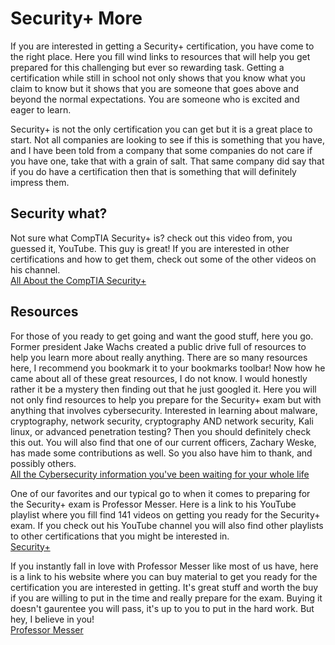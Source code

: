 # Security+ More

If you are interested in getting a Security+ certification, you have come to the right place. Here you fill wind links to resources that will help you get prepared for this challenging but ever so rewarding task. Getting a certification while still in school not only shows that you know what you claim to know but it shows that you are someone that goes above and beyond the normal expectations. You are someone who is excited and eager to learn. <br>

Security+ is not the only certification you can get but it is a great place to start. Not all companies are looking to see if this is something that you have, and I have been told from a company that some companies do not care if you have one, take that with a grain of salt. That same company did say that if you do have a certification then that is something that will definitely impress them. <br>

## Security what?
Not sure what CompTIA Security+ is? check out this video from, you guessed it, YouTube. This guy is great! If you are interested in other certifications and how to get them, check out some of the other videos on his channel.<br>
[All About the CompTIA Security+](https://www.youtube.com/watch?v=PIg3pjiFdf0)

## Resources
For those of you ready to get going and want the good stuff, here you go. Former president Jake Wachs created a public drive full of resources to help you learn more about really anything. There are so many resources here, I recommend you bookmark it to your bookmarks toolbar! Now how he came about all of these great resources, I do not know. I would honestly rather it be a mystery then finding out that he just googled it. Here you will not only find resources to help you prepare for the Security+ exam but with anything that involves cybersecurity. Interested in learning about malware, cryptography, network security, cryptography AND network security, Kali linux, or advanced penetration testing? Then you should definitely check this out. You will also find that one of our current officers, Zachary Weske, has made some contributions as well. So you also have him to thank, and possibly others.<br>
[All the Cybersecurity information you've been waiting for your whole life](https://drive.google.com/drive/u/1/folders/1jO8Ys4zdz8jQGqbaEXRdqXCW87oLNta-)<br>

One of our favorites and our typical go to when it comes to preparing for the Security+ exam is Professor Messer. Here is a link to his YouTube playlist where you fill find 141 videos on getting you ready for the Security+ exam. If you check out his YouTube channel you will also find other playlists to other certifications that you might be interested in.<br>
[Security+](https://www.youtube.com/watch?v=UbxRf_9Rcmg&list=PLG49S3nxzAnnVhoAaL4B6aMFDQ8_gdxAy) <br>

If you instantly fall in love with Professor Messer like most of us have, here is a link to his website where you can buy material to get you ready for the certification you are interested in getting. It's great stuff and worth the buy if you are willing to put in the time and really prepare for the exam. Buying it doesn't gaurentee you will pass, it's up to you to put in the hard work. But hey, I believe in you!<br>
[Professor Messer](https://www.professormesser.com/)
